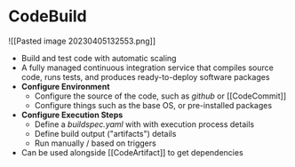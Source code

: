 # CodeBuild
![[Pasted image 20230405132553.png]]
- Build and test code with automatic scaling
- A fully managed continuous integration service that compiles source code, runs tests, and produces ready-to-deploy software packages
- **Configure Environment**
	- Configure the source of the code, such as *github* or [[CodeCommit]]
	- Configure things such as the base OS, or pre-installed packages
- **Configure Execution Steps**
	- Define a *buildspec.yaml* with with execution process details
	- Define build output ("artifacts") details 
	- Run manually / based on triggers
- Can be used alongside [[CodeArtifact]] to get dependencies
